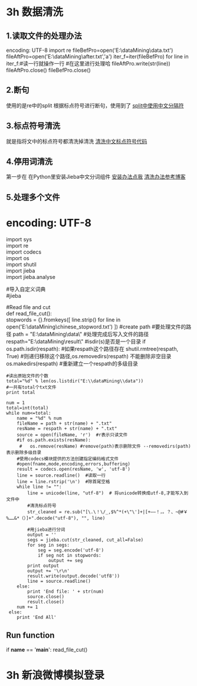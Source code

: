 # 3h 数据清洗
## 1.读取文件的处理办法
encoding: UTF-8
import re
fileBefPro=open('E:\\dataMining\\data.txt')
fileAftPro=open('E:\\dataMining\\after.txt','a') 
iter_f=iter(fileBefPro)
for line in iter_f:#读一行就操作一行
    #在这里进行处理哈
    fileAftPro.write(str(line))
fileAftPro.close()
fileBefPro.close()
## 2.断句 
使用的是re中的split
根据标点符号进行断句，使用到了 [split中使用中文分隔符](https://segmentfault.com/q/1010000002461248)
## 3.标点符号清洗
就是指将文中的标点符号都清洗掉清洗 [清洗中文标点符号代码](http://blog.csdn.net/mach_learn/article/details/41744487)
## 4.停用词清洗
第一步在 在Python里安装Jieba中文分词组件 [安装办法点我](http://blog.csdn.net/sanqima/article/details/50965439)
[清洗办法参考博客](http://blog.sina.com.cn/s/blog_bccfcaf90101ell5.html)
## 5.处理多个文件
# encoding: UTF-8
import sys  
import re  
import codecs  
import os  
import shutil  
import jieba  
import jieba.analyse
  
#导入自定义词典  
#jieba  

#Read file and cut  
def read_file_cut():   
    stopwords = {}.fromkeys([ line.strip() for line in open('E:\\dataMining\\chinese_stopword.txt') ])
    #create path
    #要处理文件的路径
    path = "E:\\dataMining\\data\\"
    #处理完成后写入文件的路径
    respath="E:\\dataMining\\result\\"
    #isdir(s)是否是一个目录
    if os.path.isdir(respath):  #如果respath这个路径存在
        shutil.rmtree(respath, True)  #则递归移除这个路径,os.removedirs(respath) 不能删除非空目录
    os.makedirs(respath)  #重新建立一个respath的多级目录
        
        
    #读出原始文件的个数
    total="%d" % len(os.listdir("E:\\dataMining\\data"))
    #一共有total个txt文件
    print total  
  
    num = 1
    total=int(total)
    while num<=total:
        name = "%d" % num   
        fileName = path + str(name) + ".txt"  
        resName = respath + str(name) + ".txt"  
        source = open(fileName, 'r')  #r表示只读文件
        #if os.path.exists(resName):  
         #   os.remove(resName) #remove(path)表示删除文件 --removedirs(path)表示删除多级目录
        #使用codecs模块提供的方法创建指定编码格式文件
        #open(fname,mode,encoding,errors,buffering)
        result = codecs.open(resName, 'w', 'utf-8')  
        line = source.readline()  #读取一行
        line = line.rstrip('\n')  #除首尾空格 
        while line != "":
            line = unicode(line, "utf-8")  # 将unicode转换成utf-8,才能写入到文件中
            #清洗标点符号
            str_cleaned = re.sub("[\.\！\/_,$%^*(+\"\']+|[+——！，。？、~@#￥%……&*（）]+".decode("utf-8"), "", line)

            #用jieba进行分词
            output = ''
            segs = jieba.cut(str_cleaned, cut_all=False)
            for seg in segs:
                seg = seg.encode('utf-8')
                if seg not in stopwords:
                    output += seg
            print output
            output += '\r\n'
            result.write(output.decode('utf8'))
            line = source.readline()
        else:
            print 'End file: ' + str(num)
            source.close()
            result.close()
        num += 1
     else:
        print 'End All'

## Run function
if __name__ == '__main__':
    read_file_cut()

# 3h 新浪微博模拟登录

